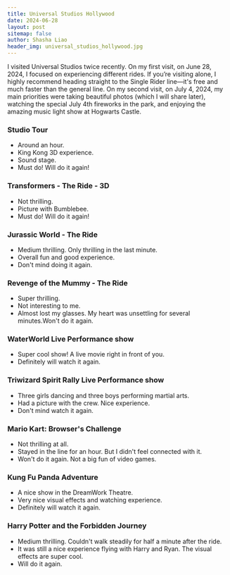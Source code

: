 ```yaml
---
title: Universal Studios Hollywood
date: 2024-06-28
layout: post
sitemap: false
author: Shasha Liao
header_img: universal_studios_hollywood.jpg
---
```

I visited Universal Studios twice recently. On my first visit, on June 28, 2024, I focused on experiencing different rides. If you’re visiting alone, I highly recommend heading straight to the Single Rider line—it's free and much faster than the general line. On my second visit, on July 4, 2024, my main priorities were taking beautiful photos (which I will share later), watching the special July 4th fireworks in the park, and enjoying the amazing music light show at Hogwarts Castle.

### Studio Tour

- Around an hour.
- King Kong 3D experience.
- Sound stage.
- Must do! Will do it again!

### Transformers - The Ride - 3D

- Not thrilling.
- Picture with Bumblebee.
- Must do! Will do it again!

### Jurassic World - The Ride

- Medium thrilling. Only thrilling in the last minute.
- Overall fun and good experience.
- Don't mind doing it again.

### Revenge of the Mummy - The Ride

- Super thrilling.
- Not interesting to me.
- Almost lost my glasses. My heart was unsettling for several minutes.Won't do it again.

### WaterWorld Live Performance show

- Super cool show! A live movie right in front of you.
- Definitely will watch it again.

### Triwizard Spirit Rally Live Performance show

- Three girls dancing and three boys performing martial arts.
- Had a picture with the crew. Nice experience.
- Don't mind watch it again.

### Mario Kart: Browser's Challenge

- Not thrilling at all.
- Stayed in the line for an hour. But I didn't feel connected with it.
- Won't do it again. Not a big fun of video games.

### Kung Fu Panda Adventure

- A nice show in the DreamWork Theatre.
- Very nice visual effects and watching experience.
- Definitely will watch it again.

### Harry Potter and the Forbidden Journey

- Medium thrilling. Couldn't walk steadily for half a minute after the ride.
- It was still a nice experience flying with Harry and Ryan. The visual effects are super cool.
- Will do it again.
